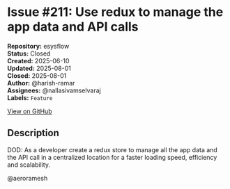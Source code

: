 # Issue #211: Use redux to manage the app data and API calls

**Repository:** esysflow  
**Status:** Closed  
**Created:** 2025-06-10  
**Updated:** 2025-08-01  
**Closed:** 2025-08-01  
**Author:** @harish-ramar  
**Assignees:** @nallasivamselvaraj  
**Labels:** `Feature`  

[View on GitHub](https://github.com/Simtestlab/esysflow/issues/211)

## Description

DOD: As a developer create a redux store to manage all the app data and the API call in a centralized location for a faster loading speed, efficiency and scalability.

@aeroramesh 